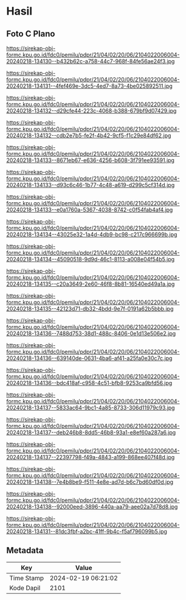 # Hasil

## Foto C Plano

https://sirekap-obj-formc.kpu.go.id/fdc0/pemilu/pdpr/21/04/02/20/06/2104022006004-20240218-134130--b432b62c-a758-44c7-968f-84fe56ae24f3.jpg

https://sirekap-obj-formc.kpu.go.id/fdc0/pemilu/pdpr/21/04/02/20/06/2104022006004-20240218-134131--4fef469e-3dc5-4ed7-8a73-4be025892511.jpg

https://sirekap-obj-formc.kpu.go.id/fdc0/pemilu/pdpr/21/04/02/20/06/2104022006004-20240218-134132--d29cfe44-223c-4068-b388-679bf9d07429.jpg

https://sirekap-obj-formc.kpu.go.id/fdc0/pemilu/pdpr/21/04/02/20/06/2104022006004-20240218-134132--cdb2e7b5-fe2f-4b42-9cf5-f1c29e84df62.jpg

https://sirekap-obj-formc.kpu.go.id/fdc0/pemilu/pdpr/21/04/02/20/06/2104022006004-20240218-134133--8671eb67-e636-4256-b608-3f791ee93591.jpg

https://sirekap-obj-formc.kpu.go.id/fdc0/pemilu/pdpr/21/04/02/20/06/2104022006004-20240218-134133--d93c6c46-1b77-4c48-a619-d299c5cf314d.jpg

https://sirekap-obj-formc.kpu.go.id/fdc0/pemilu/pdpr/21/04/02/20/06/2104022006004-20240218-134133--e0a1760a-5367-4038-8742-c0f54fab4af4.jpg

https://sirekap-obj-formc.kpu.go.id/fdc0/pemilu/pdpr/21/04/02/20/06/2104022006004-20240218-134134--43025e32-1a4d-4db9-bc98-c217c966699b.jpg

https://sirekap-obj-formc.kpu.go.id/fdc0/pemilu/pdpr/21/04/02/20/06/2104022006004-20240218-134134--45090518-9d9d-46c1-8113-a008e04f54b5.jpg

https://sirekap-obj-formc.kpu.go.id/fdc0/pemilu/pdpr/21/04/02/20/06/2104022006004-20240218-134135--c20a3649-2e60-46f8-8b81-16540ed49a1a.jpg

https://sirekap-obj-formc.kpu.go.id/fdc0/pemilu/pdpr/21/04/02/20/06/2104022006004-20240218-134135--42123d71-db32-4bdd-9e7f-0191a62b5bbb.jpg

https://sirekap-obj-formc.kpu.go.id/fdc0/pemilu/pdpr/21/04/02/20/06/2104022006004-20240218-134136--7488d753-38d1-488c-8406-0e1d13e506e2.jpg

https://sirekap-obj-formc.kpu.go.id/fdc0/pemilu/pdpr/21/04/02/20/06/2104022006004-20240218-134136--639140de-0631-4ba6-af41-a25fa0e30c7c.jpg

https://sirekap-obj-formc.kpu.go.id/fdc0/pemilu/pdpr/21/04/02/20/06/2104022006004-20240218-134136--bdc418af-c958-4c51-bfb8-9253ca9bfd56.jpg

https://sirekap-obj-formc.kpu.go.id/fdc0/pemilu/pdpr/21/04/02/20/06/2104022006004-20240218-134137--5833ac64-9bc1-4a85-8733-306d11979c93.jpg

https://sirekap-obj-formc.kpu.go.id/fdc0/pemilu/pdpr/21/04/02/20/06/2104022006004-20240218-134137--deb246b8-8dd5-46b8-93a1-e8ef60a287a6.jpg

https://sirekap-obj-formc.kpu.go.id/fdc0/pemilu/pdpr/21/04/02/20/06/2104022006004-20240218-134137--22397798-f49a-4843-a199-868ee407f48d.jpg

https://sirekap-obj-formc.kpu.go.id/fdc0/pemilu/pdpr/21/04/02/20/06/2104022006004-20240218-134138--7e4b8be9-f511-4e8e-ad7d-b6c7bd60df0d.jpg

https://sirekap-obj-formc.kpu.go.id/fdc0/pemilu/pdpr/21/04/02/20/06/2104022006004-20240218-134138--92000eed-3896-440a-aa79-aee02a7d78d8.jpg

https://sirekap-obj-formc.kpu.go.id/fdc0/pemilu/pdpr/21/04/02/20/06/2104022006004-20240218-134131--81dc3fbf-a2bc-41ff-9b4c-f5af796099b5.jpg


## Metadata

| Key        | Value               |
| ---------- | ------------------- |
| Time Stamp | 2024-02-19 06:21:02 |
| Kode Dapil | 2101                |



